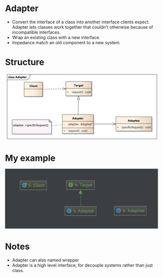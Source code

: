 # Adapter
- Convert the interface of a class into another interface clients expect. Adapter lets classes work together that couldn't otherwise because of incompatible interfaces.
- Wrap an existing class with a new interface.
- Impedance match an old component to a new system

# Structure
![](src/main/resources/adapter.png)

# My example
![](src/main/resources/my-example.png)

# Notes
- Adapter can also named wrapper
- Adapter is a high level interface, for decouple systems rather than just class.